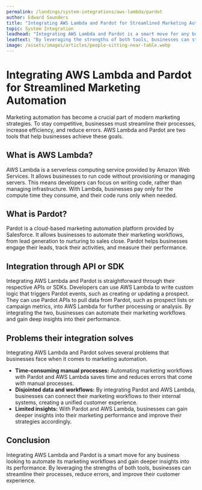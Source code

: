 ```yaml
---
permalink: /landings/system-integrations/aws-lambda/pardot
author: Edward Saunders
title: "Integrating AWS Lambda and Pardot for Streamlined Marketing Automation"
topic: System Integration
leadhead: "Integrating AWS Lambda and Pardot is a smart move for any business looking to automate its marketing workflows and gain deeper insights into its performance"
leadtext: "By leveraging the strengths of both tools, businesses can streamline their processes, reduce errors, and improve their customer experience."
image: /assets/images/articles/people-sitting-near-table.webp
---
```

<div class="arttext">    <h1>Integrating AWS Lambda and Pardot for Streamlined Marketing Automation</h1>
    <p>Marketing automation has become a crucial part of modern marketing strategies. To stay competitive, businesses must streamline their processes, increase efficiency, and reduce errors. AWS Lambda and Pardot are two tools that help businesses achieve these goals.</p>
    <h2>What is AWS Lambda?</h2>
    <p>AWS Lambda is a serverless computing service provided by Amazon Web Services. It allows businesses to run code without provisioning or managing servers. This means developers can focus on writing code, rather than managing infrastructure. With Lambda, businesses pay only for the compute time they consume, and their code runs only when needed.</p>
    <h2>What is Pardot?</h2>
    <p>Pardot is a cloud-based marketing automation platform provided by Salesforce. It allows businesses to automate their marketing workflows, from lead generation to nurturing to sales close. Pardot helps businesses engage their leads, track their activities, and measure their performance.</p>
    <h2>Integration through API or SDK</h2>
    <p>Integrating AWS Lambda and Pardot is straightforward through their respective APIs or SDKs. Developers can use AWS Lambda to write custom logic that triggers Pardot events, such as creating or updating a prospect. They can use Pardot APIs to pull data from Pardot, such as prospect lists or campaign metrics, into AWS Lambda for further processing or analysis. By integrating the two, businesses can automate their marketing workflows and gain deep insights into their performance.</p>
    <h2>Problems their integration solves</h2>
    <p>Integrating AWS Lambda and Pardot solves several problems that businesses face when it comes to marketing automation.</p>
    <ul>
      <li><strong>Time-consuming manual processes:</strong> Automating marketing workflows with Pardot and AWS Lambda saves time and reduces errors that come with manual processes.</li>
      <li><strong>Disjointed data and workflows:</strong> By integrating Pardot and AWS Lambda, businesses can connect their marketing workflows to their internal systems, creating a unified customer experience.</li>
      <li><strong>Limited insights:</strong> With Pardot and AWS Lambda, businesses can gain deeper insights into their marketing performance and improve their strategies accordingly.</li>
    </ul>
    <h2>Conclusion</h2>
    <p>Integrating AWS Lambda and Pardot is a smart move for any business looking to automate its marketing workflows and gain deeper insights into its performance. By leveraging the strengths of both tools, businesses can streamline their processes, reduce errors, and improve their customer experience.</p>
</div>